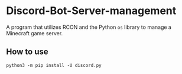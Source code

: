 # Discord-Bot-Server-management

A program that utilizes RCON and the Python `os` library to manage a Minecraft game server.

## How to use

```shell
python3 -m pip install -U discord.py
```
